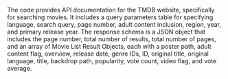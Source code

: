 The code provides API documentation for the TMDB website, specifically for searching movies. It includes a query parameters table for specifying language, search query, page number, adult content inclusion, region, year, and primary release year. The response schema is a JSON object that includes the page number, total number of results, total number of pages, and an array of Movie List Result Objects, each with a poster path, adult content flag, overview, release date, genre IDs, ID, original title, original language, title, backdrop path, popularity, vote count, video flag, and vote average.

